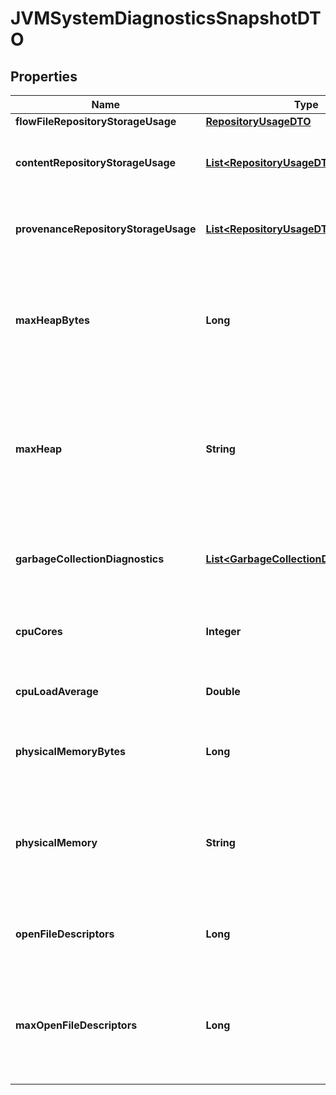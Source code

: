 # JVMSystemDiagnosticsSnapshotDTO

## Properties
Name | Type | Description | Notes
------------ | ------------- | ------------- | -------------
**flowFileRepositoryStorageUsage** | [**RepositoryUsageDTO**](RepositoryUsageDTO.md) |  |  [optional]
**contentRepositoryStorageUsage** | [**List&lt;RepositoryUsageDTO&gt;**](RepositoryUsageDTO.md) | Information about the Content Repository&#x27;s usage |  [optional]
**provenanceRepositoryStorageUsage** | [**List&lt;RepositoryUsageDTO&gt;**](RepositoryUsageDTO.md) | Information about the Provenance Repository&#x27;s usage |  [optional]
**maxHeapBytes** | **Long** | The maximum number of bytes that the JVM heap is configured to use for heap |  [optional]
**maxHeap** | **String** | The maximum number of bytes that the JVM heap is configured to use, as a human-readable value |  [optional]
**garbageCollectionDiagnostics** | [**List&lt;GarbageCollectionDiagnosticsDTO&gt;**](GarbageCollectionDiagnosticsDTO.md) | Diagnostic information about the JVM&#x27;s garbage collections |  [optional]
**cpuCores** | **Integer** | The number of CPU Cores available on the system |  [optional]
**cpuLoadAverage** | **Double** | The 1-minute CPU Load Average |  [optional]
**physicalMemoryBytes** | **Long** | The number of bytes of RAM available on the system |  [optional]
**physicalMemory** | **String** | The number of bytes of RAM available on the system as a human-readable value |  [optional]
**openFileDescriptors** | **Long** | The number of files that are open by the NiFi process |  [optional]
**maxOpenFileDescriptors** | **Long** | The maximum number of open file descriptors that are available to each process |  [optional]
